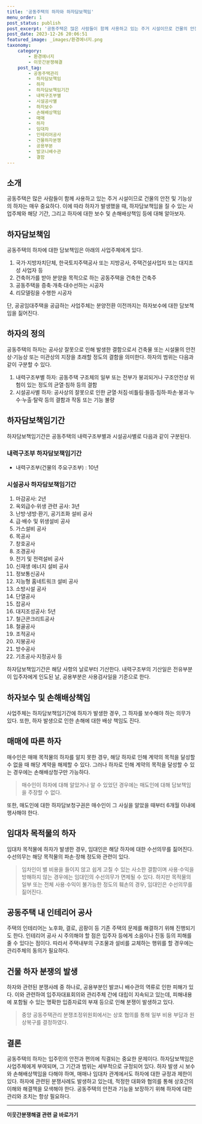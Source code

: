 ```yaml
---
title: '공동주택의 하자와 하자담보책임'
menu_order: 1
post_status: publish
post_excerpt: '공동주택은 많은 사람들이 함께 사용하고 있는 주거 시설이므로 건물의 안전 및 기능상의 하자는 매우 중요하다. 이에 따라 하자가 발생했을 때, 하자담보책임을 질 수 있는 사업주체와 해당 기간, 그리고 하자에 대한 보수 및 손해배상책임 등에 대해 알아보자.'
post_date: 2023-12-26 20:06:51
featured_image: _images/환경에너지.png
taxonomy:
    category:
        - 환경에너지
        - 이웃간분쟁해결
    post_tag:
        - 공동주택관리
        -  하자담보책임
        -  하자
        -  하자담보책임기간
        -  내력구조부별
        -  시설공사별
        -  하자보수
        -  손해배상책임
        -  매매
        -  하자
        -  임대차
        -  인테리어공사
        -  건물하자분쟁
        -  공용부분
        -  발코니배수관
        -  결함
---
```



## 소개

공동주택은 많은 사람들이 함께 사용하고 있는 주거 시설이므로 건물의 안전 및 기능상의 하자는 매우 중요하다. 이에 따라 하자가 발생했을 때, 하자담보책임을 질 수 있는 사업주체와 해당 기간, 그리고 하자에 대한 보수 및 손해배상책임 등에 대해 알아보자.

## 하자담보책임

공동주택의 하자에 대한 담보책임은 아래의 사업주체에게 있다.

1. 국가·지방자치단체, 한국토지주택공사 또는 지방공사, 주택건설사업자 또는 대지조성 사업자 등
2. 건축허가를 받아 분양을 목적으로 하는 공동주택을 건축한 건축주
3. 공동주택을 증축·개축·대수선하는 시공자
4. 리모델링을 수행한 시공자

단, 공공임대주택을 공급하는 사업주체는 분양전환 이전까지는 하자보수에 대한 담보책임을 짊어진다.

## 하자의 정의

공동주택의 하자는 공사상 잘못으로 인해 발생한 결함으로서 건축물 또는 시설물의 안전상·기능상 또는 미관상의 지장을 초래할 정도의 결함을 의미한다. 하자의 범위는 다음과 같이 구분할 수 있다.

1. 내력구조부별 하자: 공동주택 구조체의 일부 또는 전부가 붕괴되거나 구조안전상 위험이 있는 정도의 균열·침하 등의 결함
2. 시설공사별 하자: 공사상의 잘못으로 인한 균열·처짐·비틀림·들뜸·침하·파손·붕괴·누수·누출·탈락 등의 결함과 작동 또는 기능 불량

## 하자담보책임기간

하자담보책임기간은 공동주택의 내력구조부별과 시설공사별로 다음과 같이 구분된다.

### 내력구조부 하자담보책임기간

- 내력구조부(건물의 주요구조부) : 10년

### 시설공사 하자담보책임기간

1. 마감공사: 2년
2. 옥외급수·위생 관련 공사: 3년
3. 난방·냉방·환기, 공기조화 설비 공사
4. 급·배수 및 위생설비 공사
5. 가스설비 공사
6. 목공사
7. 창호공사
8. 조경공사
9. 전기 및 전력설비 공사
10. 신재생 에너지 설비 공사
11. 정보통신공사
12. 지능형 홈네트워크 설비 공사
13. 소방시설 공사
14. 단열공사
15. 잡공사
16. 대지조성공사: 5년
17. 철근콘크리트공사
18. 철골공사
19. 조적공사
20. 지붕공사
21. 방수공사
22. 기초공사·지정공사 등

하자담보책임기간은 해당 사항의 날로부터 기산한다. 내력구조부의 기산일은 전유부분이 입주자에게 인도된 날, 공용부분은 사용검사일을 기준으로 한다.

## 하자보수 및 손해배상책임

사업주체는 하자담보책임기간에 하자가 발생한 경우, 그 하자를 보수해야 하는 의무가 있다.
또한, 하자 발생으로 인한 손해에 대한 배상 책임도 진다.

## 매매에 따른 하자

매수인은 매매 목적물의 하자를 알지 못한 경우, 해당 하자로 인해 계약의 목적을 달성할 수 없을 때 해당 계약을 해제할 수 있다. 
그러나 하자로 인해 계약의 목적을 달성할 수 있는 경우에는 손해배상청구만 가능하다.

> 매수인이 하자에 대해 알았거나 알 수 있었던 경우에는 매도인에 대해 담보책임을 주장할 수 없다.

또한, 매도인에 대한 하자담보청구권은 매수인이 그 사실을 알았을 때부터 6개월 이내에 행사해야 한다.

## 임대차 목적물의 하자

임대차 목적물에 하자가 발생한 경우, 임대인은 해당 하자에 대한 수선의무를 짊어진다. 
수선의무는 해당 목적물의 파손·장해 정도와 관련이 있다.

> 임차인이 별 비용을 들이지 않고 쉽게 고칠 수 있는 사소한 결함이며 사용·수익을 방해하지 않는 경우에는 임대인의 수선의무가 면제될 수 있다.
하지만 목적물의 일부 또는 전체 사용·수익이 불가능한 정도의 훼손의 경우, 임대인은 수선의무를 짊어진다.

## 공동주택 내 인테리어 공사

주택의 인테리어는 노후화, 결로, 곰팡이 등 기존 주택의 문제를 해결하기 위해 진행되기도 한다. 
인테리어 공사 시 주의해야 할 점은 입주자 등에게 소음이나 진동 등의 피해를 줄 수 있다는 점이다.
따라서 주택내부의 구조물과 설비를 교체하는 행위를 할 경우에는 관리주체의 동의가 필요하다.

## 건물 하자 분쟁의 발생

하자와 관련된 분쟁사례 중 하나로, 공용부분인 발코니 배수관의 역류로 인한 피해가 있다. 
이와 관련하여 입주자대표회의와 관리주체 간에 대립이 지속되고 있는데, 피해내용에 포함될 수 있는 명확한 입증자료의 부재 등으로 인해 분쟁이 발생하고 있다.

> 중앙 공동주택관리 분쟁조정위원회에서는 상호 협의를 통해 일부 비용 부담과 원상복구를 결정하였다.

## 결론

공동주택의 하자는 입주민의 안전과 편의에 직결되는 중요한 문제이다. 하자담보책임은 사업주체에게 부여되며, 그 기간과 범위는 세부적으로 규정되어 있다.
하자 발생 시 보수와 손해배상책임을 다해야 하며, 매매나 임대차 관계에서도 하자에 대한 규정과 제한이 있다.
하자에 관련된 분쟁사례도 발생하고 있는데, 적정한 대화와 협의를 통해 상호간의 이해와 해결책을 모색해야 한다. 공동주택의 안전과 기능을 보장하기 위해 하자에 대한 관리와 조치는 항상 필요하다.
<!-- wp:separator -->
<hr class="wp-block-separator has-alpha-channel-opacity"/>
<!-- /wp:separator -->

<!-- wp:group {"backgroundColor":"base","layout":{"type":"constrained"}} -->
<div class="wp-block-group has-base-background-color has-background"><!-- wp:paragraph {"align":"center","fontSize":"medium"} -->
<p class="has-text-align-center has-large-font-size"><strong>이웃간분쟁해결 관련 글 바로가기</strong></p>
<!-- /wp:paragraph -->


<!-- wp:latest-posts
{"categories":[{"id":35111,"count":19,"description":"","link":"https://uknowlaw.com/category/%ec%9d%b4%ec%9b%83%ea%b0%84%eb%b6%84%ec%9f%81%ed%95%b4%ea%b2%b0/","name":"이웃간분쟁해결","slug":"이웃간분쟁해결","taxonomy":"category","parent":0,"meta":[],"_links":{"self":[{"href":"https://uknowlaw.com/wp-json/wp/v2/categories/35111"}],"collection":[{"href":"https://uknowlaw.com/wp-json/wp/v2/categories"}],"about":[{"href":"https://uknowlaw.com/wp-json/wp/v2/taxonomies/category"}],"wp:post_type":[{"href":"https://uknowlaw.com/wp-json/wp/v2/posts?categories=35111"}],"curies":[{"name":"wp","href":"https://api.w.org/{rel}","templated":true}]}}],"postsToShow":100,"excerptLength":28,"postLayout":"grid","columns":2,"featuredImageAlign":"left","featuredImageSizeSlug":"large","fontSize":"small"} /--></div>
<!-- /wp:group -->